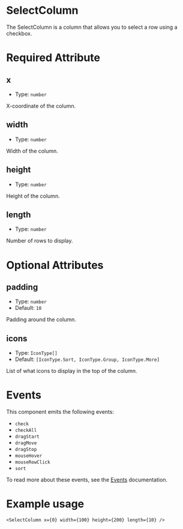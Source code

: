 # SelectColumn

The SelectColumn is a column that allows you to select a row using a checkbox.

# Required Attribute

## x

- Type: `number`

X-coordinate of the column.

## width

- Type: `number`

Width of the column.

## height

- Type: `number`

Height of the column.

## length

- Type: `number`

Number of rows to display.

# Optional Attributes

## padding

- Type: `number`
- Default: `10`

Padding around the column.

## icons

- Type: `IconType[]`
- Default: `[IconType.Sort, IconType.Group, IconType.More]`

List of what icons to display in the top of the column.

# Events

This component emits the following events:

- `check`
- `checkAll`
- `dragStart`
- `dragMove`
- `dragStop`
- `mouseHover`
- `mouseRowClick`
- `sort`

To read more about these events, see the [Events](../utils/events.md) documentation.

# Example usage

```svelte
<SelectColumn x={0} width={100} height={200} length={10} />
```
